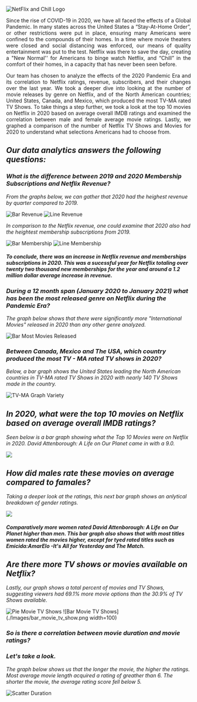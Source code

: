 ![NetFlix and Chill Logo](./Images/netflix_and_chill.png)



<p align="justify">Since the rise of COVID-19 in 2020, we have all faced the effects of a Global Pandemic. In many states across the United States a “Stay-At-Home Order”, or other restrictions were put in place, ensuring many Americans were confined to the compounds of their homes. In a time where movie theaters were closed and social distancing was enforced, our means of quality entertainment was put to the test. Netflix was there to save the day, creating a "New Normal'' for Americans to binge watch Netflix, and “Chill” in the comfort of their homes, in a capacity that has never been seen before. </p>

<p align="justify">Our team has chosen to analyze the effects of the 2020 Pandemic Era and its correlation to Netflix ratings, revenue, subscribers, and their changes over the last year. We took a deeper dive into looking at the number of movie releases by genre on Netflix, and of the North American countries; United States, Canada, and Mexico, which produced the most TV-MA rated TV Shows.  To take things a step further, we took a look at the top 10 movies on Netflix in 2020 based on average overall IMDB ratings and examined the correlation between male and female average movie ratings. Lastly, we graphed a comparison of the number of Netflix TV Shows and Movies for 2020 to understand what selections Americans had to choose from. </p>

## _Our data analytics answers the following questions:_



### _What is the difference between 2019 and 2020 Membership Subscriptions and Netflix Revenue?_

_From the graphs below, we can gather that 2020 had the heighest revenue by quarter compared to 2019._

![Bar Revenue](./Images/bar_revenue_quarter_year.png) ![Line Revenue](./Images/line_revenue_quarter_year.png)

_In comparison to the Netflix revenue, one could examine that 2020 also had the heightest membership subscriptions from 2019._

![Bar Membership](./Images/memebership_bar_quarter.png) ![Line Membership](./Images/membership_bar_quarter.png)

##### _To conclude, there was an increase in Netflix revenue and memberships subscriptions in 2020. This was a sucessful year for  Netflix totaling over twenty two thousand new memberships for the year and around a 1.2 million dollar average increase in revenue._

### _During a 12 month span (January 2020 to January 2021) what has been the most  released genre on Netflix during the Pandemic Era?_

_The graph below shows that there were significantly more "International Movies" released in 2020 than any other genre analyzed._ 

![Bar Most Movies Released](./Images/bar_movie_genre2.png)


### _Between Canada, Mexico and The USA, which country produced the most TV - MA rated TV shows in 2020?_


_Below, a bar graph shows the United States leading the North American countries in TV-MA rated TV Shows in 2020 with nearly 140 TV Shows made in the country._ 

![TV-MA Graph Variety](./Images/bar_tvma_countries.png)


## _In 2020, what were the top 10 movies on Netflix based on average overall IMDB ratings?_

_Seen below is a bar graph showing what the Top 10 Movies were on Netflix in 2020. David Attenborough: A Life on Our Planet came in with a 9.0._ 


![](./Images/top_10_movies_bar.png)



## _How did males rate these movies on average compared to famales?_

_Taking a deeper look at the ratings, this next bar graph shows an anlytical breakdown of gender ratings._  

![](./Images/top_10_gender_bar.png)

##### _Comparatively more women rated David Attenborough: A Life on Our Planet higher than men. This bar graph also shows that with most titles women rated the movies higher, except for tyed rated titles such as Emicida:AmarElo -It's All for Yesterday and The Match._ 

## _Are there more TV shows or movies available on Netflix?_

_Lastly, our graph shows a total percent of movies and TV Shows, suggesting viewers had 69.1% more movie options than the 30.9% of TV Shows available._ 

![Pie Movie TV Shows](./Images/pie_movie_tvshow.png) ![Bar Movie TV Shows](./Images/bar_movie_tv_show.png width=100)


### _So is there a correlation between movie duration and movie ratings?_
### _Let's take a look._ 

_The graph below shows us that the longer the movie, the higher the ratings. Most average movie length acquired a rating of greather than 6. The shorter the movie, the average rating score fell below 5._

![Scatter Duration](./Images/scatter_duration_ratings.png)




